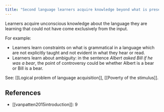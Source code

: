 ```yaml
---
title: "Second language learners acquire knowledge beyond what is present in the input"
---
```


Learners acquire unconscious knowledge about the language they are learning that could not have come exclusively from the input.

For example:

- Learners learn constraints on what is grammatical in a language which are not explicitly taught and not evident in what they hear or read.
- Learners learn about ambiguity: in the sentence *Albert asked Bill if he was a bear*, the point of controversy could be whether Albert is a bear or Bill is a bear.

See: [[Logical problem of language acquisition]], [[Poverty of the stimulus]].

## References

- [[vanpatten2015introduction]]: 9
